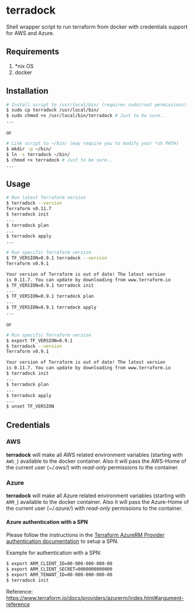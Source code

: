 # terradock
Shell wrapper script to run terraform from docker with credentials support for AWS and Azure.

## Requirements
1. *nix OS
2. docker

## Installation
```bash
# Install script to /usr/local/bin/ (requires sudo/root permissions)
$ sudo cp terradock /usr/local/bin/
$ sudo chmod +x /usr/local/bin/terradock # Just to be sure..
...
```
or
```bash
# Link script to ~/bin/ (may require you to modify your *sh PATH)
$ mkdir -p ~/bin/
$ ln -s terradock ~/bin/
$ chmod +x terradock # Just to be sure..
...
```
## Usage

```bash
# Run latest Terraform version
$ terradock --version
Terraform v0.11.7
$ terradock init
...
$ terradock plan
...
$ terradock apply
...
```

```bash
# Run specific Terraform version
$ TF_VERSION=0.9.1 terradock --version
Terraform v0.9.1

Your version of Terraform is out of date! The latest version
is 0.11.7. You can update by downloading from www.terraform.io
$ TF_VERSION=0.9.1 terradock init
...
$ TF_VERSION=0.9.1 terradock plan
...
$ TF_VERSION=0.9.1 terradock apply
...
```
or
```bash
# Run specific Terraform version
$ export TF_VERSION=0.9.1
$ terradock --version
Terraform v0.9.1

Your version of Terraform is out of date! The latest version
is 0.11.7. You can update by downloading from www.terraform.io
$ terradock init
...
$ terradock plan
...
$ terradock apply
...
$ unset TF_VERSION
```

## Credentials

### AWS
**terradock** will make all AWS related environment variables (starting with `AWS_`) available to the docker container.
Also it will pass the AWS-Home of the current user (*~/.aws/*) with *read-only* permissions to the container.

### Azure
**terradock** will make all Azure related environment variables (starting with `ARM_`) available to the docker container.
Also it will pass the Azure-Home of the current user (*~/.azure/*) with *read-only* permissions to the container.

#### Azure authentication with a SPN
Please follow the instructions in the [Terraform AzureRM Provider authentication documentation](https://www.terraform.io/docs/providers/azurerm/authenticating_via_service_principal.html) to setup a SPN.


Example for authentication with a SPN:
```sh
$ export ARM_CLIENT_ID=00-000-000-000-00
$ export ARM_CLIENT_SECRET=0000000000000
$ export ARM_TENANT_ID=00-000-000-000-00
$ terradock init
```
Reference: <https://www.terraform.io/docs/providers/azurerm/index.html#argument-reference>